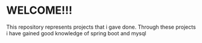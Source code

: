 # WELCOME!!!

This repository represents projects that i gave done. Through these projects i have gained good knowledge of spring boot and mysql
